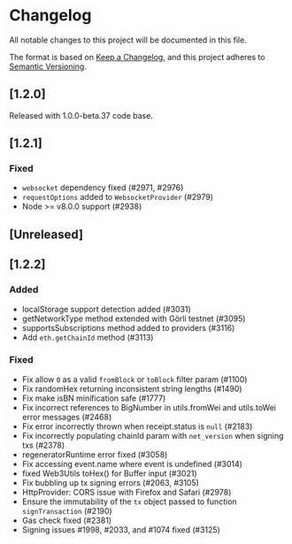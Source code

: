 # Changelog
All notable changes to this project will be documented in this file.

The format is based on [Keep a Changelog](https://keepachangelog.com/en/1.0.0/),
and this project adheres to [Semantic Versioning](https://semver.org/spec/v2.0.0.html).

<!-- EXAMPLE

## [1.0.0]

### Added

- I've added feature XY (#1000)

### Changed

- I've cleaned up XY (#1000)

### Deprecated

- I've deprecated XY (#1000)

### Removed

- I've removed XY (#1000)

### Fixed

- I've fixed XY (#1000)

### Security

- I've improved the security in XY (#1000)

-->

## [1.2.0]

Released with 1.0.0-beta.37 code base.

## [1.2.1]

### Fixed

- ``websocket`` dependency fixed (#2971, #2976)
- ``requestOptions`` added to ``WebsocketProvider`` (#2979) 
- Node >= v8.0.0 support (#2938)

## [Unreleased]

## [1.2.2]

### Added

- localStorage support detection added (#3031)
- getNetworkType method extended with Görli testnet (#3095)
- supportsSubscriptions method added to providers (#3116)
- Add `eth.getChainId` method (#3113)

### Fixed

- Fix allow `0` as a valid `fromBlock` or `toBlock` filter param (#1100)
- Fix randomHex returning inconsistent string lengths (#1490)
- Fix make isBN minification safe (#1777)
- Fix incorrect references to BigNumber in utils.fromWei and utils.toWei error messages (#2468)
- Fix error incorrectly thrown when receipt.status is `null` (#2183)
- Fix incorrectly populating chainId param with `net_version` when signing txs (#2378)
- regeneratorRuntime error fixed (#3058)
- Fix accessing event.name where event is undefined (#3014)
- fixed Web3Utils toHex() for Buffer input (#3021)
- Fix bubbling up tx signing errors (#2063, #3105)
- HttpProvider: CORS issue with Firefox and Safari (#2978)
- Ensure the immutability of the `tx` object passed to function `signTransaction` (#2190)
- Gas check fixed (#2381)
- Signing issues #1998, #2033, and #1074 fixed (#3125)
